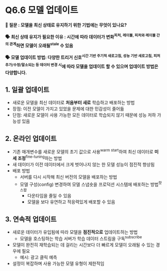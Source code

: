 # Q6.6 모델 업데이트

**🙋 질문 : 모델을 최신 상태로 유지하기 위한 기법에는 무엇이 있나요?**

**🗣️ 최신 상태 유지가 필요한 이유 : 시간에 따라 데이터가 변화<sup>피처, 레이블, 피처와 레이블 간의 관계</sup>하면 모델이 오래될<sup>stale</sup> 수 있음**

**🗣️ 모델 업데이트 방법: 다양한 트리거 신호<sup>시간 기반 주기적 새로고침, 성능 기반 새로고침, 피처 추가/수정/말소되는 등 데이터 변경 시</sup>에 따라 모델을 업데이트 할 수 있으며 업데이트 방법은 다양합니다.**

## 1. 일괄 업데이트

- 새로운 모델을 최신 데이터로 **처음부터 새로** 학습하고 배포하는 방법
- 장점: 이전 모델이 가지고 있었을 문제에 대한 민감성이 줄어듦
- 단점: 새로운 모델이 사용 가능한 모든 데이터로 학습되지 않기 때문에 성능 저하 가능성 있음

## 2. 온라인 업데이트

- 기존 매개변수를 새로운 모델의 초기 값으로 사용<sup>warm start</sup>하여 최신 데이터로 **미세 조정**<sup>fine-tuning</sup>하는 방법
- 새 데이터가 이전 데이터에서 크게 벗어나지 않는 한 모델 성능이 점진적 향상됨
- 배포 방법
  - 서버를 다시 시작해 최신 버전의 모델을 배포하는 방법
  - 모델 구성(config) 변경하여 모델 스냅숏을 프로덕션 시스템에 배포하는 방법<sup>핫스왑</sup>
    - 다운타임을 줄일 수 있음
    - 모델을 보다 유연하고 적응력있게 배포할 수 있음

## 3. 연속적 업데이트

- 새로운 데이터가 유입됨에 따라 모델을 **점진적으로** 업데이트하는 방법
  - 모델을 호스팅하는 학습 서버가 학습 데이터 스트림을 구독<sup>subscribe</sup>
- 모델이 완전히 재학습되는 데 걸리는 시간보다 더 빠르게 모델이 오래될 수 있는 경우에 필요
  - 예시: 광고 클릭 예측
- 설정이 복잡하며 사용 가능한 모델 유형이 제한적임
